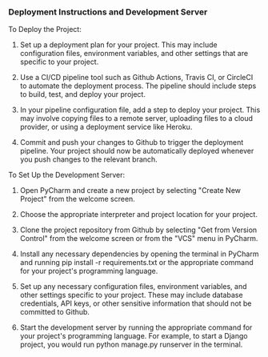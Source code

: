 ### Deployment Instructions and Development Server

To Deploy the Project:

1. Set up a deployment plan for your project. This may include configuration files, environment variables, and other settings that are specific to your project.

2. Use a CI/CD pipeline tool such as Github Actions, Travis CI, or CircleCI to automate the deployment process. The pipeline should include steps to build, test, and deploy your project.

3. In your pipeline configuration file, add a step to deploy your project. This may involve copying files to a remote server, uploading files to a cloud provider, or using a deployment service like Heroku.

4. Commit and push your changes to Github to trigger the deployment pipeline. Your project should now be automatically deployed whenever you push changes to the relevant branch.


To Set Up the Development Server:

1. Open PyCharm and create a new project by selecting "Create New Project" from the welcome screen.

2. Choose the appropriate interpreter and project location for your project.

3. Clone the project repository from Github by selecting "Get from Version Control" from the welcome screen or from the "VCS" menu in PyCharm.

4. Install any necessary dependencies by opening the terminal in PyCharm and running pip install -r requirements.txt or the appropriate command for your project's programming language.

5. Set up any necessary configuration files, environment variables, and other settings specific to your project. These may include database credentials, API keys, or other sensitive information that should not be committed to Github.

6. Start the development server by running the appropriate command for your project's programming language. For example, to start a Django project, you would run python manage.py runserver in the terminal.
